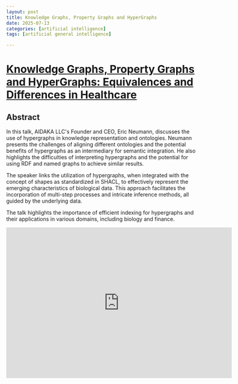 ```yaml
---
layout: post
title: Knowledge Graphs, Property Graphs and HyperGraphs
date: 2025-07-13
categories: [artificial intelligence]
tags: [artificial general intelligence]

---
```


# [Knowledge Graphs, Property Graphs and HyperGraphs: Equivalences and Differences in Healthcare](https://www.youtube.com/watch?v=P9P6I4uWduE)


## Abstract

In this talk, AIDAKA LLC's Founder and CEO, Eric Neumann, discusses the use of hypergraphs in knowledge representation and ontologies. Neumann presents the challenges of aligning different ontologies and the potential benefits of hypergraphs as an intermediary for semantic integration. He also highlights the difficulties of interpreting hypergraphs and the potential for using RDF and named graphs to achieve similar results. 

The speaker links the utilization of hypergraphs, when integrated with the concept of shapes as standardized in SHACL, to effectively represent the emerging characteristics of biological data. This approach facilitates the incorporation of multi-step processes and intricate inference methods, all guided by the underlying data. 

The talk highlights the importance of efficient indexing for hypergraphs and their applications in various domains, including biology and finance.

<iframe width="600" height="400" src="https://www.youtube.com/embed/P9P6I4uWduE?si=kij8TrK7aWVM6jkM" title="YouTube video player" frameborder="0" allow="accelerometer; autoplay; clipboard-write; encrypted-media; gyroscope; picture-in-picture; web-share" referrerpolicy="strict-origin-when-cross-origin" allowfullscreen></iframe>
